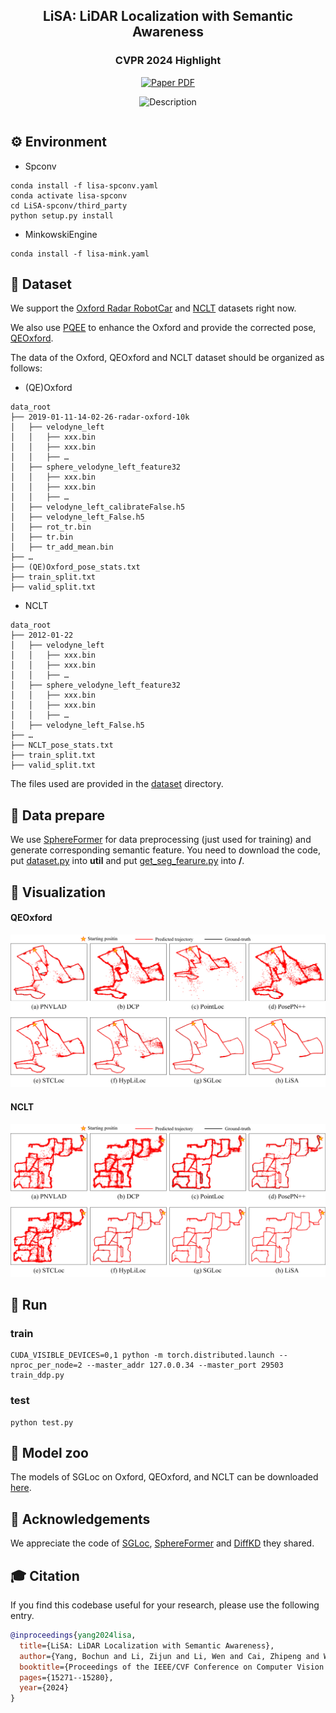 <p align="center">
  <h2 align="center">LiSA: LiDAR Localization with Semantic Awareness</h2>
  <h3 align="center">CVPR 2024 Highlight</h3>

<div align="center">


<a alighn="center" href="https://openaccess.thecvf.com/content/CVPR2024/papers/Yang_LiSA_LiDAR_Localization_with_Semantic_Awareness_CVPR_2024_paper.pdf"><img src='https://img.shields.io/badge/CVF-Paper-blue' alt='Paper PDF'></a>
</p>

<table align="center">
    <tr>
        <img src="img/trajectory_all_small.gif" alt="Description" width="400"/>
    </tr>
  </table>
</div>

## ⚙️ Environment

- Spconv
```
conda install -f lisa-spconv.yaml
conda activate lisa-spconv
cd LiSA-spconv/third_party
python setup.py install
```

- MinkowskiEngine
```
conda install -f lisa-mink.yaml
```

## 🔨 Dataset

We support the [Oxford Radar RobotCar](https://oxford-robotics-institute.github.io/radar-robotcar-dataset/datasets) and [NCLT](https://robots.engin.umich.edu/nclt/) datasets right now.

We also use [PQEE](https://github.com/liw95/SGLoc/tree/main) to enhance the Oxford and provide the corrected pose, [QEOxford](QEOxford).

The data of the Oxford, QEOxford and NCLT dataset should be organized as follows: 

- (QE)Oxford
```
data_root
├── 2019-01-11-14-02-26-radar-oxford-10k
│   ├── velodyne_left
│   │   ├── xxx.bin
│   │   ├── xxx.bin
│   │   ├── …
│   ├── sphere_velodyne_left_feature32
│   │   ├── xxx.bin
│   │   ├── xxx.bin
│   │   ├── …
│   ├── velodyne_left_calibrateFalse.h5
│   ├── velodyne_left_False.h5
│   ├── rot_tr.bin
│   ├── tr.bin
│   ├── tr_add_mean.bin
├── …
├── (QE)Oxford_pose_stats.txt
├── train_split.txt
├── valid_split.txt
```
- NCLT
```
data_root
├── 2012-01-22
│   ├── velodyne_left
│   │   ├── xxx.bin
│   │   ├── xxx.bin
│   │   ├── …
│   ├── sphere_velodyne_left_feature32
│   │   ├── xxx.bin
│   │   ├── xxx.bin
│   │   ├── …
│   ├── velodyne_left_False.h5
├── …
├── NCLT_pose_stats.txt
├── train_split.txt
├── valid_split.txt
```
The files used are provided in the [dataset](dataset) directory.

## 🎨 Data prepare
We use [SphereFormer](https://github.com/dvlab-research/SphereFormer) for data preprocessing (just used for training) and generate corresponding semantic feature. You need to download the code, put [dataset.py](data_preprocess/dataset.py) into **util** and put [get_seg_fearure.py](data_preprocess/get_seg_feature.py) into **/**.

## 🌟 Visualization
#### QEOxford
![image](img/trajectory_qeoxford.png)
#### NCLT
![image](img/trajectory_nclt.png)

## 💃 Run

### train
```
CUDA_VISIBLE_DEVICES=0,1 python -m torch.distributed.launch --nproc_per_node=2 --master_addr 127.0.0.34 --master_port 29503 train_ddp.py
```

### test
```
python test.py
```

## 🤗 Model zoo

The models of SGLoc on Oxford, QEOxford, and NCLT can be downloaded [here](https://drive.google.com/drive/folders/1SjFZehQnAMiMLPi1UTGtIxM4JG-T9dO2?usp=sharing).

## 🙏 Acknowledgements

 We appreciate the code of [SGLoc](https://github.com/liw95/SGLoc/tree/main),  [SphereFormer](https://github.com/dvlab-research/SphereFormer) and [DiffKD](https://github.com/hunto/DiffKD/tree/main) they shared.


## 🎓 Citation
If you find this codebase useful for your research, please use the following entry.
```BibTeX
@inproceedings{yang2024lisa,
  title={LiSA: LiDAR Localization with Semantic Awareness},
  author={Yang, Bochun and Li, Zijun and Li, Wen and Cai, Zhipeng and Wen, Chenglu and Zang, Yu and Muller, Matthias and Wang, Cheng},
  booktitle={Proceedings of the IEEE/CVF Conference on Computer Vision and Pattern Recognition},
  pages={15271--15280},
  year={2024}
}
```